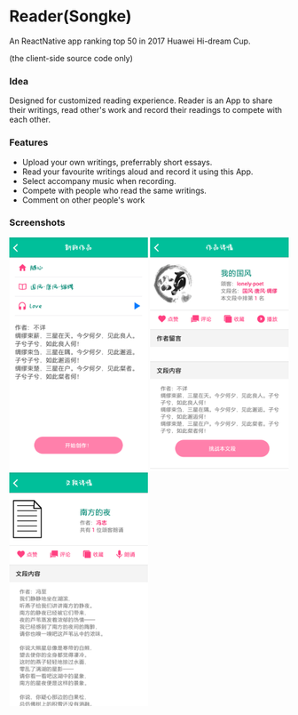 # Reader(Songke)
An ReactNative app ranking top 50 in 2017 Huawei Hi-dream Cup.

(the client-side source code only)
### Idea
Designed for customized reading experience. Reader is an App to share their writings, read other's work and record their readings to compete with each other.
### Features
- Upload your own writings, preferrably short essays.
- Read your favourite writings aloud and record it using this App.
- Select accompany music when recording.
- Compete with people who read the same writings.
- Comment on other people's work
### Screenshots
<img src="https://github.com/Strider-Alex/github-images/blob/master/songke/1.png" width="250" height="420"> <img src="https://github.com/Strider-Alex/github-images/blob/master/songke/2.png" width="250" height="420"> <img src="https://github.com/Strider-Alex/github-images/blob/master/songke/4.png" width="250" height="420">

